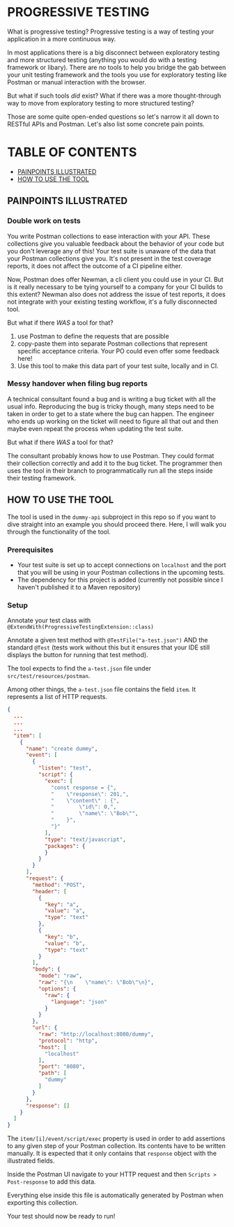 # PROGRESSIVE TESTING

What is progressive testing? Progressive testing is a way of testing your
application in a more continuous way.

In most applications there is a big
disconnect between exploratory testing and more structured testing (anything
you would do with a testing framework or libary). There are no tools to
help you bridge the gab between your unit testing framework and the tools
you use for exploratory testing like Postman or manual interaction with the
browser.

But what if such tools _did_ exist? What if there was a more
thought-through way to move from exploratory testing to more structured
testing?

Those are some quite open-ended questions so let's narrow it all down to
RESTful APIs and Postman. Let's also list some concrete pain points.

# TABLE OF CONTENTS

- [PAINPOINTS ILLUSTRATED](#paintpoints-illustrated)
- [HOW TO USE THE TOOL](#how-to-use-the-tool)

## PAINPOINTS ILLUSTRATED

### Double work on tests

You write Postman collections to ease interaction with your API. These
collections give you valuable feedback about the behavior of your code but
you don't leverage any of this! Your test suite is unaware of the data that
your Postman collections give you. It's not present in the test coverage
reports, it does not affect the outcome of a CI pipeline either.

Now, Postman does offer Newman, a cli client you could use in your CI. But
is it really necessary to be tying yourself to a company for
your CI builds to this extent? Newman also does not address the issue of
test reports, it does not integrate with your existing testing workflow,
it's a fully disconnected tool.

But what if there _WAS_ a tool for that?

1. use Postman to define the requests that are possible
2. copy-paste them into separate Postman collections that represent
   specific acceptance criteria. Your PO could even offer some
   feedback here!
3. Use this tool to make this data part of your test suite, locally and in CI.

### Messy handover when filing bug reports

A technical consultant found a bug and is writing a bug ticket with all the
usual info. Reproducing the bug is tricky though, many steps need to be taken
in order to get to a state where the bug can happen. The engineer who ends
up working on the ticket will need to figure all that out and then maybe
even repeat the process when updating the test suite.

But what if there _WAS_ a tool for that?

The consultant probably knows how to use Postman. They could format their
collection correctly and add it to the bug ticket. The programmer then uses
the tool in their branch to programmatically run all the steps inside their
testing framework.

## HOW TO USE THE TOOL

The tool is used in the `dummy-api` subproject in this repo so if you want
to dive straight into an example you should proceed there. Here, I will
walk you through the functionality of the tool.

### Prerequisites

- Your test suite is set up to accept connections on `localhost` and the
  port that you will be using in your Postman collections in the upcoming
  tests.
- The dependency for this project is added (currently not possible since I
  haven't published it to a Maven repository)

### Setup

Annotate your test class with `@ExtendWith(ProgressiveTestingExtension::class)`

Annotate a given test method with `@TestFile("a-test.json")` AND the
standard `@Test` (tests work without this but it ensures that your IDE still
displays the button for running that test method).

The tool expects to find the `a-test.json` file under
`src/test/resources/postman`.

Among other things, the `a-test.json` file contains the field `item`. It 
represents a list of HTTP requests.

```json
{
  ...
  ...
  ...
  "item": [
    {
      "name": "create dummy",
      "event": [
        {
          "listen": "test",
          "script": {
            "exec": [
              "const response = {",
              "    \"response\": 201,",
              "    \"content\" : {",
              "        \"id\": 0,",
              "        \"name\": \"Bob\"",
              "    }",
              "}"
            ],
            "type": "text/javascript",
            "packages": {
            }
          }
        }
      ],
      "request": {
        "method": "POST",
        "header": [
          {
            "key": "a",
            "value": "a",
            "type": "text"
          },
          {
            "key": "b",
            "value": "b",
            "type": "text"
          }
        ],
        "body": {
          "mode": "raw",
          "raw": "{\n    \"name\": \"Bob\"\n}",
          "options": {
            "raw": {
              "language": "json"
            }
          }
        },
        "url": {
          "raw": "http://localhost:8080/dummy",
          "protocol": "http",
          "host": [
            "localhost"
          ],
          "port": "8080",
          "path": [
            "dummy"
          ]
        }
      },
      "response": []
    }
  ]
}
```

The `item/[i]/event/script/exec` property is used in order to add 
assertions to any given step 
of your Postman collection. Its contents have to be written manually. It is 
expected that it only contains that `response` object with the illustrated 
fields.

Inside the Postman UI navigate to your HTTP request and then `Scripts > 
Post-response` to add this data.

Everything else inside this file is automatically generated by Postman when 
exporting this collection.

Your test should now be ready to run!